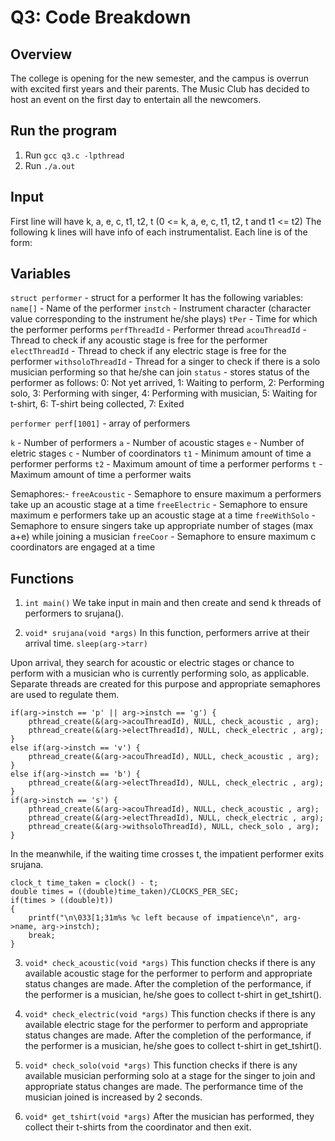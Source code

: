 # Q3: Code Breakdown

## Overview
The college is opening for the new semester, and the campus is overrun with excited first years and their parents. The Music Club has decided to host an event on the first day to entertain all the newcomers.

## Run the program
1. Run `gcc q3.c -lpthread`
2. Run `./a.out`

## Input
First line will have k, a, e, c, t1, t2, t (0 <= k, a, e, c, t1, t2, t and t1 <= t2)
The following k lines will have info of each instrumentalist. Each line is of the form:
<name> <instrument character> <time in secs of arrival>

## Variables
`struct performer` - struct for a performer
It has the following variables:
`name[]` - Name of the performer
`instch` - Instrument character (character value corresponding to the instrument he/she plays)
`tPer` - Time for which the performer performs
`perfThreadId` - Performer thread
`acouThreadId` - Thread to check if any acoustic stage is free for the performer
`electThreadId` - Thread to check if any electric stage is free for the performer
`withsoloThreadId` - Thread for a singer to check if there is a solo musician performing so that he/she can join
`status` - stores status of the performer as follows:
0: Not yet arrived, 
1: Waiting to perform, 
2: Performing solo,
3: Performing with singer, 
4: Performing with musician,
5: Waiting for t-shirt, 
6: T-shirt being collected,
7: Exited

`performer perf[1001]` - array of performers

`k` - Number of performers
`a` - Number of acoustic stages
`e` - Number of eletric stages
`c` - Number of coordinators
`t1` - Minimum amount of time a performer performs
`t2` - Maximum amount of time a performer performs
`t` - Maximum amount of time a performer waits

Semaphores:-
`freeAcoustic` - Semaphore to ensure maximum a performers take up an acoustic stage at a time
`freeElectric` - Semaphore to ensure maximum e performers take up an acoustic stage at a time
`freeWithSolo` - Semaphore to ensure singers take up appropriate number of stages (max a+e) while joining a musician
`freeCoor` -  Semaphore to ensure maximum c coordinators are engaged at a time

## Functions

1. `int main()`
We take input in main and then create and send k threads of performers to srujana().

2. `void* srujana(void *args)`
In this function, performers arrive at their arrival time. 
`sleep(arg->tarr)`

Upon arrival, they search for acoustic or electric stages or chance to perform with a musician who is currently performing solo, as applicable. Separate threads are created for this purpose and appropriate semaphores are used to regulate them. 
```
if(arg->instch == 'p' || arg->instch == 'g') {
    pthread_create(&(arg->acouThreadId), NULL, check_acoustic , arg);
    pthread_create(&(arg->electThreadId), NULL, check_electric , arg);
}
else if(arg->instch == 'v') {
    pthread_create(&(arg->acouThreadId), NULL, check_acoustic , arg);
}
else if(arg->instch == 'b') {
    pthread_create(&(arg->electThreadId), NULL, check_electric , arg);
}
if(arg->instch == 's') {
    pthread_create(&(arg->acouThreadId), NULL, check_acoustic , arg);
    pthread_create(&(arg->electThreadId), NULL, check_electric , arg);
    pthread_create(&(arg->withsoloThreadId), NULL, check_solo , arg);
}
```

In the meanwhile, if the waiting time crosses t, the impatient performer exits srujana. 
```
clock_t time_taken = clock() - t;
double times = ((double)time_taken)/CLOCKS_PER_SEC;
if(times > ((double)t))
{
    printf("\n\033[1;31m%s %c left because of impatience\n", arg->name, arg->instch);
    break;
}
```

3. `void* check_acoustic(void *args)`
This function checks if there is any available acoustic stage for the performer to perform and appropriate status changes are made.
After the completion of the performance, if the performer is a musician, he/she goes to collect t-shirt in get_tshirt(). 


4. `void* check_electric(void *args)`
This function checks if there is any available electric stage for the performer to perform and appropriate status changes are made.
After the completion of the performance, if the performer is a musician, he/she goes to collect t-shirt in get_tshirt().


5. `void* check_solo(void *args)`
This function checks if there is any available musician performing solo at a stage for the singer to join and appropriate status changes are made. The performance time of the musician joined is increased by 2 seconds.


6. `void* get_tshirt(void *args)`
After the musician has performed, they collect their t-shirts from the coordinator and then exit.
